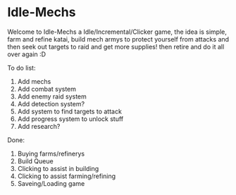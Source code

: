 # Idle-Mechs

Welcome to Idle-Mechs a Idle/Incremental/Clicker game, the idea is simple, farm and refine katai, build mech armys to protect yourself from attacks and then seek out targets to raid and get more supplies! then retire and do it all over again :D


To do list:

1) Add mechs
2) Add combat system
3) Add enemy raid system
4) Add detection system?
5) Add system to find targets to attack
6) Add progress system to unlock stuff
7) Add research?

Done:
1) Buying farms/refinerys
2) Build Queue
3) Clicking to assist in building
4) Clicking to assist farming/refining
5) Saveing/Loading game

